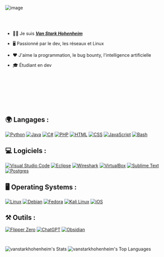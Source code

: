 ![image](https://github.com/user-attachments/assets/3578777d-5c10-40ba-8a63-9be32633dad9)
<br>
<br>
<br>
<br>

- 👨‍💻 Je suis [***Van Stark Hohenheim***](https://github.com/VanStarkHohenheim)
  
- 🖥️ Passionné par le dev, les réseaux et Linux
- ❤️ J'aime la programmation, le bug bounty, l'intelligence artificielle
- 🎓 Étudiant en dev
  
<br/>
<br/>
<br/>
<br/>
<br/>
<br/>

## 🌍 Langages :
[![Python](https://img.shields.io/badge/Python-3776AB?logo=python&logoColor=fff)](#)
[![Java](https://img.shields.io/badge/Java-%23ED8B00.svg?logo=openjdk&logoColor=white)](#)
[![C#](https://custom-icon-badges.demolab.com/badge/C%23-%23239120.svg?logo=cshrp&logoColor=white)](#)
[![PHP](https://img.shields.io/badge/php-%23777BB4.svg?&logo=php&logoColor=white)](#)
[![HTML](https://img.shields.io/badge/HTML-%23E34F26.svg?logo=html5&logoColor=white)](#)
[![CSS](https://img.shields.io/badge/CSS-1572B6?logo=css3&logoColor=fff)](#)
[![JavaScript](https://img.shields.io/badge/JavaScript-F7DF1E?logo=javascript&logoColor=000)](#)
[![Bash](https://img.shields.io/badge/Bash-4EAA25?logo=gnubash&logoColor=fff)](#)


## 💻 Logiciels :
[![Visual Studio Code](https://custom-icon-badges.demolab.com/badge/Visual%20Studio%20Code-0078d7.svg?logo=vsc&logoColor=white)](#)
[![Eclipse](https://img.shields.io/badge/Eclipse-FE7A16.svg?logo=Eclipse&logoColor=white)](#)
[![Wireshark](https://img.shields.io/badge/Wireshark-%23165AAC.svg?style=for-the-badge&logo=wireshark&logoColor=white)](#)
[![VirtualBox](https://img.shields.io/badge/VirtualBox-%23183A61.svg?style=for-the-badge&logo=virtualbox&logoColor=white)](#)
[![Sublime Text](https://img.shields.io/badge/Sublime%20Text-%23575757.svg?logo=sublime-text&logoColor=important)](#)
[![Postgres](https://img.shields.io/badge/Postgres-%23316192.svg?logo=postgresql&logoColor=white)](#)


## 🖥️ Operating Systems :
[![Linux](https://img.shields.io/badge/Linux-FCC624?logo=linux&logoColor=black)](#)
[![Debian](https://img.shields.io/badge/Debian-A81D33?logo=debian&logoColor=fff)](#)
[![Fedora](https://img.shields.io/badge/Fedora-51A2DA?logo=fedora&logoColor=fff)](#)
[![Kali Linux](https://img.shields.io/badge/Kali%20Linux-557C94?logo=kalilinux&logoColor=fff)](#)
[![iOS](https://img.shields.io/badge/iOS-000000?&logo=apple&logoColor=white)](#)

## ⚒ Outils :
[![Flipper Zero](https://img.shields.io/badge/FlipperZero-%23E4A9FE.svg?style=for-the-badge&logoColor=black)](#)
[![ChatGPT](https://img.shields.io/badge/ChatGPT-74aa9c?logo=openai&logoColor=white)](#)
[![Obsidian](https://img.shields.io/badge/Obsidian-%23483699.svg?&logo=obsidian&logoColor=white)](#)

<br />

![vanstarkhohenheim's Stats](https://github-readme-stats.vercel.app/api?username=vanstarkhohenheim&theme=tokyonight&show_icons=true&hide_border=true&count_private=true)
![vanstarkhohenheim's Top Languages](https://github-readme-stats.vercel.app/api/top-langs/?username=vanstarkhohenheim&theme=tokyonight&show_icons=true&hide_border=true&layout=compact)



